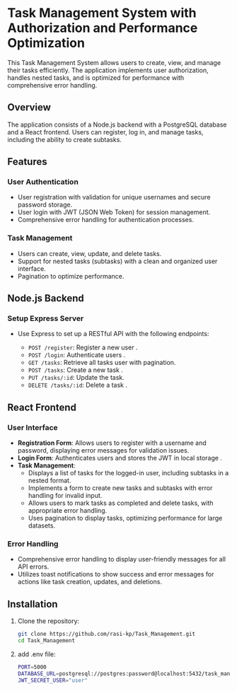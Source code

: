 # Task Management System with Authorization and Performance Optimization

This Task Management System allows users to create, view, and manage their tasks efficiently. The application implements user authorization, handles nested tasks, and is optimized for performance with comprehensive error handling.

## Overview

The application consists of a Node.js backend with a PostgreSQL database and a React frontend. Users can register, log in, and manage tasks, including the ability to create subtasks.

## Features

### User Authentication
- User registration with validation for unique usernames and secure password storage.
- User login with JWT (JSON Web Token) for session management.
- Comprehensive error handling for authentication processes.

### Task Management
- Users can create, view, update, and delete tasks.
- Support for nested tasks (subtasks) with a clean and organized user interface.
- Pagination to optimize performance.


## Node.js Backend

### Setup Express Server
- Use Express to set up a RESTful API with the following endpoints:

  - `POST /register`: Register a new user .
  - `POST /login`: Authenticate users .
  - `GET /tasks`: Retrieve all tasks user with pagination.
  - `POST /tasks`: Create a new task .
  - `PUT /tasks/:id`: Update the task.
  - `DELETE /tasks/:id`: Delete a task .

## React Frontend

### User Interface
- **Registration Form**: Allows users to register with a username and password, displaying error messages for validation issues.
- **Login Form**: Authenticates users and stores the JWT in local storage .
- **Task Management**:
  - Displays a list of tasks for the logged-in user, including subtasks in a nested format.
  - Implements a form to create new tasks and subtasks with error handling for invalid input.
  - Allows users to mark tasks as completed and delete tasks, with appropriate error handling.
  - Uses pagination to display tasks, optimizing performance for large datasets.

### Error Handling
- Comprehensive error handling to display user-friendly messages for all API errors.
- Utilizes toast notifications to show success and error messages for actions like task creation, updates, and deletions.

## Installation

1. Clone the repository:

   ```bash
   git clone https://github.com/rasi-kp/Task_Management.git
   cd Task_Management

2. add .env file:

   ```bash
   PORT=5000
   DATABASE_URL=postgresql://postgres:password@localhost:5432/task_manager
   JWT_SECRET_USER="user"
